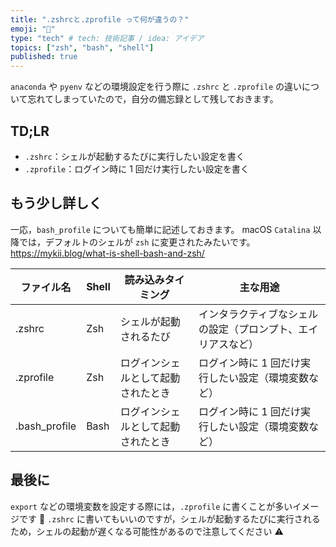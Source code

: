 ```yaml
---
title: ".zshrcと.zprofile って何が違うの？"
emoji: "🐚"
type: "tech" # tech: 技術記事 / idea: アイデア
topics: ["zsh", "bash", "shell"]
published: true
---
```


`anaconda` や `pyenv` などの環境設定を行う際に `.zshrc` と `.zprofile` の違いについて忘れてしまっていたので，自分の備忘録として残しておきます。

## TD;LR

- `.zshrc`：シェルが起動するたびに実行したい設定を書く
- `.zprofile`：ログイン時に 1 回だけ実行したい設定を書く

## もう少し詳しく

一応，`bash_profile` についても簡単に記述しておきます。
macOS `Catalina` 以降では，デフォルトのシェルが `zsh` に変更されたみたいです。
https://mykii.blog/what-is-shell-bash-and-zsh/

| ファイル名    | Shell | 読み込みタイミング                 | 主な用途                                                     |
| ------------- | ----- | ---------------------------------- | ------------------------------------------------------------ |
| .zshrc        | Zsh   | シェルが起動されるたび             | インタラクティブなシェルの設定（プロンプト、エイリアスなど） |
| .zprofile     | Zsh   | ログインシェルとして起動されたとき | ログイン時に 1 回だけ実行したい設定（環境変数など）          |
| .bash_profile | Bash  | ログインシェルとして起動されたとき | ログイン時に 1 回だけ実行したい設定（環境変数など）          |

## 最後に

`export` などの環境変数を設定する際には，`.zprofile` に書くことが多いイメージです 🤔
`.zshrc` に書いてもいいのですが，シェルが起動するたびに実行されるため，シェルの起動が遅くなる可能性があるので注意してください ⚠️

